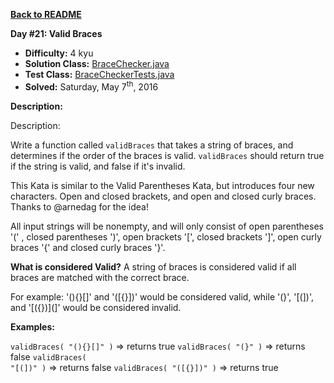 <a href=https://github.com/michaelwm/KataDay><b>Back to README</b><a>

<b>Day #21: Valid Braces</b>

* <b>Difficulty:</b> 4 kyu
* <b>Solution Class:</b> [BraceChecker.java](BraceChecker.java)
* <b>Test Class:</b> [BraceCheckerTests.java](BraceCheckerTests.java)
* <b>Solved:</b> Saturday, May 7<sup>th</sup>, 2016

<b>Description:</b>

Description:

Write a function called <code>validBraces</code> that takes a string of braces, and determines if the order of the braces is valid. <code>validBraces</code> should return true if the string is valid, and false if it's invalid.

This Kata is similar to the Valid Parentheses Kata, but introduces four new characters. Open and closed brackets, and open and closed curly braces. Thanks to @arnedag for the idea!

All input strings will be nonempty, and will only consist of open parentheses '(' , closed parentheses ')', open brackets '[', closed brackets ']', open curly braces '{' and closed curly braces '}'.

<b>What is considered Valid?</b> A string of braces is considered valid if all braces are matched with the correct brace.

For example:
'(){}[]' and '([{}])' would be considered valid, while '(}', '[(])', and '[({})](]' would be considered invalid.

<b>Examples:</b>

<code>validBraces( "(){}[]" )</code> => returns true
<code>validBraces( "(}" )</code> => returns false
<code>validBraces( "[(])" )</code> => returns false
<code>validBraces( "([{}])" )</code> => returns true
